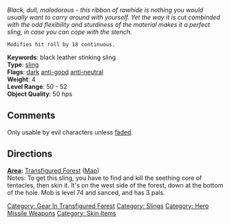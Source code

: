*Black, dull, malodorous - this ribbon of rawhide is nothing you would
usually want to carry around with yourself. Yet the way it is cut
combinded with the odd flexibility and sturdiness of the material makes
it a perfect sling, in case you can cope with the stench.*

`Modifies hit roll by 18 continuous.`

**Keywords**: black leather stinking sling  
**Type**: [sling](:Category:Slings.md "wikilink")  
**Flags**: [dark](Dark_Flag.md "wikilink")
[anti-good](Anti-Good_Flag.md "wikilink")
[anti-neutral](Anti-Neutral_Flag.md "wikilink")  
**Weight**: 4  
**Level Range**: 50 - 52  
**Object Quality**: 50 hps  

## Comments

Only usable by evil characters unless [faded](Fading.md "wikilink").

## Directions

**[Area](:Category:_Areas.md "wikilink"):** [Transfigured
Forest](:Category:_Transfigured_Forest.md "wikilink")
([Map](Transfigured_Forest_Map.md "wikilink"))  
Notes: To get this sling, you have to find and kill the seething core of
tentacles, then skin it. It's on the west side of the forest, down at
the bottom of the hole. Mob is level 74 and sanced, and has 3 pals.

[Category: Gear In Transfigured
Forest](Category:_Gear_In_Transfigured_Forest "wikilink") [Category:
Slings](Category:_Slings "wikilink") [Category: Hero Missile
Weapons](Category:_Hero_Missile_Weapons "wikilink") [Category: Skin
Items](Category:_Skin_Items "wikilink")
